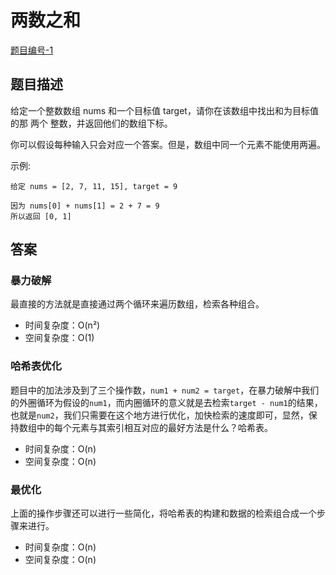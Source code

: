 # 两数之和

[题目编号-1](https://leetcode-cn.com/problems/two-sum/)



## 题目描述

给定一个整数数组 nums 和一个目标值 target，请你在该数组中找出和为目标值的那 两个 整数，并返回他们的数组下标。

你可以假设每种输入只会对应一个答案。但是，数组中同一个元素不能使用两遍。

 

示例:

```
给定 nums = [2, 7, 11, 15], target = 9

因为 nums[0] + nums[1] = 2 + 7 = 9
所以返回 [0, 1]
```



## 答案

### 暴力破解

最直接的方法就是直接通过两个循环来遍历数组，检索各种组合。

* 时间复杂度：O(n²)
* 空间复杂度：O(1)



### 哈希表优化

题目中的加法涉及到了三个操作数，`num1 + num2 = target`，在暴力破解中我们的外圈循环为假设的`num1`，而内圈循环的意义就是去检索`target - num1`的结果，也就是`num2`，我们只需要在这个地方进行优化，加快检索的速度即可，显然，保持数组中的每个元素与其索引相互对应的最好方法是什么？哈希表。

* 时间复杂度：O(n)
* 空间复杂度：O(n)



### 最优化

上面的操作步骤还可以进行一些简化，将哈希表的构建和数据的检索组合成一个步骤来进行。

* 时间复杂度：O(n)
* 空间复杂度：O(n)